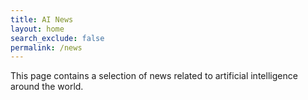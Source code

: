 ```yaml
---
title: AI News
layout: home
search_exclude: false
permalink: /news
---
```


This page contains a selection of news related to artificial intelligence around the world.
